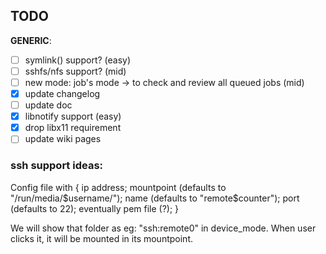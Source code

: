 ## TODO

**GENERIC**:

- [ ] symlink() support? (easy)
- [ ] sshfs/nfs support? (mid)
- [ ] new mode: job's mode -> to check and review all queued jobs (mid)
- [x] update changelog
- [ ] update doc
- [x] libnotify support (easy)
- [x] drop libx11 requirement
- [ ] update wiki pages

### ssh support ideas:
Config file with {
	ip address;
	mountpoint (defaults to "/run/media/$username/");
	name (defaults to "remote$counter");
	port (defaults to 22);
	eventually pem file (?);
}

We will show that folder as eg:
"ssh:remote0"
in device_mode.
When user clicks it, it will be mounted in its mountpoint.

